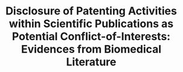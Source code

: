 ---
contributors: Luca Falciola, Massimo Barbieri
description: 'Most scientific publishers require authors to submit their manuscripts
  with a text reporting their own parallel activities, including patent-related ones,
  that may be considered as potential Conflict-of-Interest (COI). The authors’ or
  institutional patenting activities disclosed as COI in the official version of the
  article within Conflict-of-Interest Statements (COIS) are generally analysed in
  the literature using either very focused or non-systematic approaches. This study
  proposes methods for assessing COIS presence and main features, particularly with
  respect to patent information, across biomedical topics and journals that are covered
  in the PubMed database for the period 2011-2022. However, when comparing the results
  of equivalent COI-specific searches within PubMed and a selection of journals’ websites
  for a specific topic (such as COVID-19), COIS still appears unevenly available and
  searchable in PubMed due to the practices that each publisher or preprint server
  applies across journals and over time. Thus, if COIS appear an underestimated and/or
  incompletely evaluated source of patent, the search and analysis of COI-specific
  disclosures require well-designed strategies for efficiently identifying relevant
  information and then correctly assessing technological and publishing trends or
  the effects of innovation policies.


  The data used for this project is obtained via structured searches of PubMed and
  Scholar Lens, using searches detailed in the documentation.'
documentation: https://assets.researchsquare.com/files/rs-3022970/v1/750fe82ea1989b37659632d7.pdf
doi: https://doi.org/10.21203/rs.3.rs-3022970/v1
last_edit: Mon, 19 Jun 2023 13:54:12 GMT
maintained_by: lfalciola@scibilis.be
shortname: patent_disclosure_conflicts
tags:
- Conflict of interest
- Non-patent Literature
- Patents
- PubMed
- Scientific databases
- COVID-19
title: 'Disclosure of Patenting Activities within Scientific Publications as Potential
  Conflict-of-Interests: Evidences from Biomedical Literature'
uuid: 6f5304ed-0b8f-41ea-a39b-6f66f267ca32
---